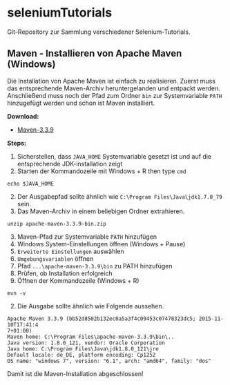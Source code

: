 # seleniumTutorials
Git-Repository zur Sammlung verschiedener Selenium-Tutorials.

## Maven - Installieren von Apache Maven (Windows)

Die Installation von Apache Maven ist einfach zu realisieren. Zuerst muss das entsprechende Maven-Archiv heruntergelanden und entpackt werden. Anschließend muss noch der Pfad zum Ordner `bin` zur Systemvariable `PATH` hinzugefügt werden und schon ist Maven installiert.

**Download:**
* [Maven-3.3.9](http://mirrors.ae-online.de/apache/maven/maven-3/3.3.9/binaries/apache-maven-3.3.9-bin.zip)

**Steps:**
1. Sicherstellen, dass `JAVA_HOME` Systemvariable gesetzt ist und auf die entsprechende JDK-installation zeigt
  1. Starten der Kommandozeile mit Windows + R then type `cmd`
```
echo $JAVA_HOME
```
  2. Der Ausgabepfad sollte ähnlich wie `C:\Program Files\Java\jdk1.7.0_79` sein.
2. Das Maven-Archiv in einem beliebigen Ordner extrahieren.
```
unzip apache-maven-3.3.9-bin.zip
```
3. Maven-Pfad zur Systemvariable `PATH` hinzufügen
  1. Windows System-Einstellungen öffnen (Windows + Pause)
  2. `Erweiterte Einstellungen` auswählen
  3. `Umgebungsvariablen` öffnen
  4. Pfad `...\apache-maven-3.3.9\bin` zu PATH hinzufügen
4. Prüfen, ob Installation erfolgreich
  1. Öffnen der Kommandozeile (Windows + R)
```
mvn -v
```
  2. Die Ausgabe sollte ähnlich wie Folgende aussehen.

```
Apache Maven 3.3.9 (bb52d8502b132ec0a5a3f4c09453c07478323dc5; 2015-11-10T17:41:4
7+01:00)
Maven home: C:\Program Files\apache-maven-3.3.9\bin\..
Java version: 1.8.0_121, vendor: Oracle Corporation
Java home: C:\Program Files\Java\jdk1.8.0_121\jre
Default locale: de_DE, platform encoding: Cp1252
OS name: "windows 7", version: "6.1", arch: "amd64", family: "dos"
```

Damit ist die Maven-Installation abgeschlossen!
